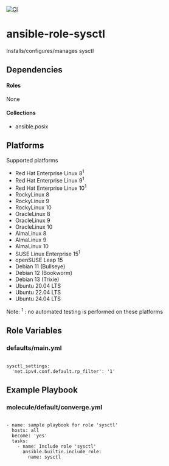 [![CI](https://github.com/de-it-krachten/ansible-role-sysctl/workflows/CI/badge.svg?event=push)](https://github.com/de-it-krachten/ansible-role-sysctl/actions?query=workflow%3ACI)


# ansible-role-sysctl

Installs/configures/manages sysctl



## Dependencies

#### Roles
None

#### Collections
- ansible.posix

## Platforms

Supported platforms

- Red Hat Enterprise Linux 8<sup>1</sup>
- Red Hat Enterprise Linux 9<sup>1</sup>
- Red Hat Enterprise Linux 10<sup>1</sup>
- RockyLinux 8
- RockyLinux 9
- RockyLinux 10
- OracleLinux 8
- OracleLinux 9
- OracleLinux 10
- AlmaLinux 8
- AlmaLinux 9
- AlmaLinux 10
- SUSE Linux Enterprise 15<sup>1</sup>
- openSUSE Leap 15
- Debian 11 (Bullseye)
- Debian 12 (Bookworm)
- Debian 13 (Trixie)
- Ubuntu 20.04 LTS
- Ubuntu 22.04 LTS
- Ubuntu 24.04 LTS

Note:
<sup>1</sup> : no automated testing is performed on these platforms

## Role Variables
### defaults/main.yml
<pre><code>
sysctl_settings:
  'net.ipv4.conf.default.rp_filter': '1'
</pre></code>




## Example Playbook
### molecule/default/converge.yml
<pre><code>
- name: sample playbook for role 'sysctl'
  hosts: all
  become: 'yes'
  tasks:
    - name: Include role 'sysctl'
      ansible.builtin.include_role:
        name: sysctl
</pre></code>
